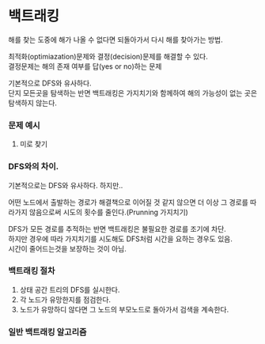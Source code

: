 # 백트래킹
해를 찾는 도중에 해가 나올 수 없다면 되돌아가서 다시 해를 찾아가는 방법.

최적화(optimiazation)문제와 결정(decision)문제를 해결할 수 있다.<br>
결정문제는 해의 존재 여부를 답(yes or no)하는 문제

기본적으로 DFS와 유사하다.<br>
단지 모든곳을 탐색하는 반면 백트래킹은 가지치기와 함께하여 해의 가능성이 없는 곳은 탐색하지 않는다.

### 문제 예시
1. 미로 찾기

### DFS와의 차이.
기본적으로는 DFS와 유사하다. 하지만..

어떤 노드에서 출발하는 경로가 해결책으로 이어질 것 같지 않으면 더 이상 그 경로를 따라가지 않음으로써 시도의 횟수를 줄인다.(Prunning 가지치기)

DFS가 모든 경로를 추적하는 반면 백트래킹은 불필요한 경로를 조기에 차단.<br>
하지만 경우에 따라 가지치기를 시도해도 DFS처럼 시간을 요하는 경우도 있음.<br>
시간이 줄어드는것을 보장하는 것이 아님.

### 백트래킹 절차
1. 상태 공간 트리의 DFS를 실시한다.
2. 각 노드가 유망한지를 점검한다.
3. 노드가 유망하디 않다면 그 노드의 부모노드로 돌아가서 검색을 계속한다.

### 일반 백트래킹 알고리즘
